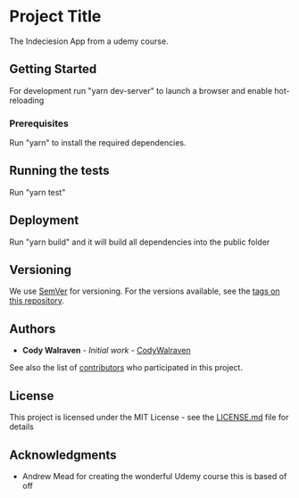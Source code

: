 # Project Title

The Indeciesion App from a udemy course.

## Getting Started

For development run "yarn dev-server" to launch a browser and enable hot-reloading

### Prerequisites

Run "yarn" to install the required dependencies.

## Running the tests

Run "yarn test"

## Deployment

Run "yarn build" and it will build all dependencies into the public folder

## Versioning

We use [SemVer](http://semver.org/) for versioning. For the versions available, see the [tags on this repository](https://github.com/your/project/tags). 

## Authors

* **Cody Walraven** - *Initial work* - [CodyWalraven](https://github.com/CodyWalraven)

See also the list of [contributors](https://github.com/your/project/contributors) who participated in this project.

## License

This project is licensed under the MIT License - see the [LICENSE.md](LICENSE.md) file for details

## Acknowledgments

* Andrew Mead for creating the wonderful Udemy course this is based of off 

